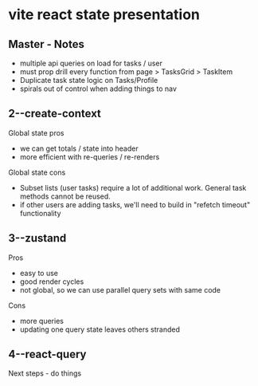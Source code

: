 # vite react state presentation

## Master - Notes

- multiple api queries on load for tasks / user 
- must prop drill every function from page > TasksGrid > TaskItem
- Duplicate task state logic on Tasks/Profile
- spirals out of control when adding things to nav

## 2--create-context

Global state pros 
- we can get totals / state into header 
- more efficient with re-queries / re-renders

Global state cons
- Subset lists (user tasks) require a lot of additional work. General task methods cannot be reused.
- if other users are adding tasks, we'll need to build in "refetch timeout" functionality


## 3--zustand
Pros
- easy to use 
- good render cycles
- not global, so we can use parallel query sets with same code

Cons 
- more queries
- updating one query state leaves others stranded


## 4--react-query

Next steps - do things
